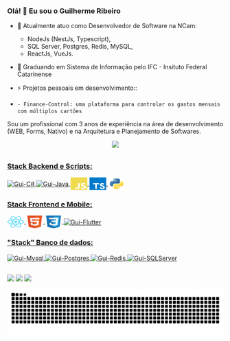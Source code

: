 ### Olá! 👋 Eu sou o Guilherme Ribeiro

- 🔭 Atualmente atuo como Desenvolvedor de Software na NCam:
    -  NodeJs (NestJs, Typescript),
    - SQL Server, Postgres, Redis, MySQL,
    - ReactJs, VueJs.



- 🌱 Graduando em Sistema de Informação pelo IFC - Insituto Federal Catarinense

- ⚡ Projetos pessoais em desenvolvimento::
-     - Finance-Control: uma plataforma para controlar os gastos mensais com múltiplos cartões  

Sou um profissional com 3 anos de experiência na área de desenvolvimento (WEB, Forms, Nativo) e na Arquitetura e Planejamento de Softwares.

<div align="center">
  <a href="https://github.com/guilherme-ribeiro27">
  <img height="180em" src="https://github-readme-stats.vercel.app/api?username=guilherme-ribeiro27&show_icons=true&theme=radical&include_all_commits=true&count_private=true&langs_count=8"/>
  <!--<img height="180em" src="https://github-readme-stats.vercel.app/api/top-langs/?username=guilherme-ribeiro27&layout=compact&langs_count=7&theme=radical&langs_count=8"/>-->
</div>

##

### Stack Backend e Scripts:


<div style="display: inline_block">
  <img align="center" alt="Gui-C#" height="30" width="40" src="https://cdn.jsdelivr.net/gh/devicons/devicon/icons/csharp/csharp-line.svg" />
  <img align="center" alt="Gui-Java" height="30" width="40" src="https://cdn.jsdelivr.net/gh/devicons/devicon/icons/java/java-original-wordmark.svg" />
  <img align="center" alt="Gui-Js" height="30" width="40" src="https://raw.githubusercontent.com/devicons/devicon/master/icons/javascript/javascript-plain.svg">
  <img align="center" alt="Gui-Ts" height="30" width="40" src="https://raw.githubusercontent.com/devicons/devicon/master/icons/typescript/typescript-plain.svg">
  <img align="center" alt="Gui-Python" height="30" width="40" src="https://raw.githubusercontent.com/devicons/devicon/master/icons/python/python-original.svg">
</div>

### Stack Frontend e Mobile:

<div style="display: inline_block">
  <img align="center" alt="Gui-React" height="30" width="40" src="https://raw.githubusercontent.com/devicons/devicon/master/icons/react/react-original.svg">
  <img align="center" alt="Gui-HTML" height="30" width="40" src="https://raw.githubusercontent.com/devicons/devicon/master/icons/html5/html5-original.svg">
  <img align="center" alt="Gui-CSS" height="30" width="40" src="https://raw.githubusercontent.com/devicons/devicon/master/icons/css3/css3-original.svg">
  <img align="center" alt="Gui-Flutter" height="30" width="40" src="https://cdn.jsdelivr.net/gh/devicons/devicon/icons/flutter/flutter-original.svg" />
</div>

### "Stack" Banco de dados:

<div style="display: inline_block">

  <img align="center" alt="Gui-Mysql" height="30" width="40" src="https://cdn.jsdelivr.net/gh/devicons/devicon/icons/mysql/mysql-original-wordmark.svg"/>
  <img align="center" alt="Gui-Postgres" height="30" width="40" src="https://cdn.jsdelivr.net/gh/devicons/devicon/icons/postgresql/postgresql-original-wordmark.svg"/>
  <img align="center" alt="Gui-Redis" height="30" width="40" src="https://cdn.jsdelivr.net/gh/devicons/devicon/icons/redis/redis-original-wordmark.svg"/>
  <img align="center" alt="Gui-SQLServer" height="30" width="40" src="https://cdn.jsdelivr.net/gh/devicons/devicon/icons/microsoftsqlserver/microsoftsqlserver-plain-wordmark.svg"/>
</div>

  ##
  
  
  <div> 
  <a href="https://instagram.com/guizeira.ri" target="_blank"><img src="https://img.shields.io/badge/-Instagram-%23E4405F?style=for-the-badge&logo=instagram&logoColor=white" target="_blank"></a>
  <a href = "mailto:guilherme.ribeiro062002@gmail.com"><img src="https://img.shields.io/badge/-Gmail-%23333?style=for-the-badge&logo=gmail&logoColor=white" target="_blank"></a>
  <a href="https://www.linkedin.com/in/guilherme-ribeiro-a1a7a3213/" target="_blank"><img src="https://img.shields.io/badge/-LinkedIn-%230077B5?style=for-the-badge&logo=linkedin&logoColor=white" target="_blank"></a> 
 
  ![Snake animation](https://github.com/guilherme-ribeiro27/guilherme-ribeiro27/blob/output/github-contribution-grid-snake.svg)
 
</div>
